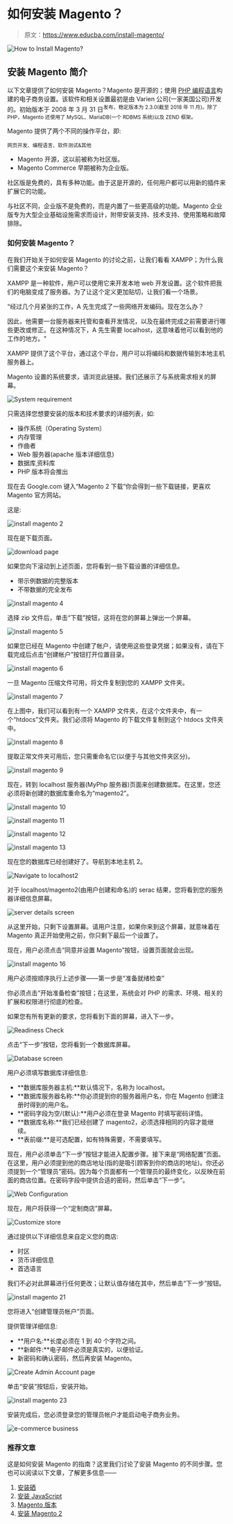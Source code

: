 # 如何安装 Magento？

> 原文：<https://www.educba.com/install-magento/>

![How to Install Magento?](img/86541a7b5514844e3b70c672e682d21d.png)



## 安装 Magento 简介

以下文章提供了如何安装 Magento？Magento 是开源的；使用 [PHP 编程语言](https://www.educba.com/career-in-php/)构建的电子商务设置。该软件和相关设置最初是由 Varien 公司(一家美国公司)开发的。初始版本于 2008 年 3 月 31 日<sup>发布，稳定版本为 2.3.0(截至 2018 年 11 月)。除了 PHP，Magento 还使用了 MySQL、MariaDB(一个 RDBMS 系统)以及 ZEND 框架。</sup>

Magento 提供了两个不同的操作平台，即:

<small>网页开发、编程语言、软件测试&其他</small>

*   Magento 开源，这以前被称为社区版。
*   Magento Commerce 早期被称为企业版。

社区版是免费的，具有多种功能。由于这是开源的，任何用户都可以用新的插件来扩展它的功能。

与社区不同，企业版不是免费的，而是内置了一些更高级的功能。Magento 企业版专为大型企业基础设施需求而设计，附带安装支持、技术支持、使用策略和故障排除。

### 如何安装 Magento？

在我们开始关于如何安装 Magento 的讨论之前，让我们看看 XAMPP；为什么我们需要这个来安装 Magento？

XAMPP 是一种软件，用户可以使用它来开发本地 web 开发设置。这个软件把我们的电脑变成了服务器。为了让这个定义更加贴切，让我们看一个场景。

“经过几个月紧张的工作，A 先生完成了一些网络开发编码。现在怎么办？

因此，他需要一台服务器来托管和查看开发情况，以及在最终完成之前需要进行哪些更改或修正。在这种情况下，A 先生需要 localhost，这意味着他可以看到他的工作的地方。"

XAMPP 提供了这个平台，通过这个平台，用户可以将编码和数据传输到本地主机服务器上。

Magento 设置的系统要求，请浏览此链接。我们还展示了与系统需求相关的屏幕。

![System requirement](img/0877308e04e185893757de8e1f5e4de9.png)



只需选择您想要安装的版本和技术要求的详细列表，如:

*   操作系统（Operating System）
*   内存管理
*   作曲者
*   Web 服务器(apache 版本详细信息)
*   数据库ˌ资料库
*   PHP 版本将会推出

现在去 Google.com 键入“Magento 2 下载”你会得到一些下载链接，更喜欢 Magento 官方网站。

这是:

![install magento 2](img/27c8685ffda9626041ab00740478e60b.png)



现在是下载页面。

![download page](img/cbf84da86583bcf90cce0be75a731196.png)



如果您向下滚动到上述页面，您将看到一些下载设置的详细信息。

*   带示例数据的完整版本
*   不带数据的完全发布

![install magento 4](img/097cb8a8aa5a8e8c7b70950c44645dda.png)



选择 zip 文件后，单击“下载”按钮，这将在您的屏幕上弹出一个屏幕。

![install magento 5](img/c3caa5ccb41b12673771314c3f7cffd9.png)



如果您已经在 Magento 中创建了帐户，请使用这些登录凭据；如果没有，请在下载完成后点击“创建帐户”按钮打开位置目录。

![install magento 6](img/2a264fe3d294763fc4a6d67f63c187b3.png)



一旦 Magento 压缩文件可用，将文件复制到您的 XAMPP 文件夹。

![install magento 7](img/e98c0fb3a7ecc4ba9dab7f3b6d91e088.png)



在上图中，我们可以看到有一个 XAMPP 文件夹，在这个文件夹中，有一个“htdocs”文件夹。我们必须将 Magento 的下载文件复制到这个 htdocs 文件夹中。

![install magento 8](img/d20381a966365eacf443f16ef0c07b49.png)



提取正常文件夹可用后，您只需重命名它(以便于与其他文件夹区分)。

![install magento 9](img/9ae98e00291ccb4326fb771d09020843.png)



现在，转到 localhost 服务器(MyPhp 服务器)页面来创建数据库。在这里，您还必须将新创建的数据库重命名为“magento2”。

![install magento 10](img/d7da5252ee0880a4272fb82e540b373d.png)



![install magento 11](img/9c3b93c99c3270a58b32cb63042b4c55.png)



![install magento 12](img/107c4c94485f957b42083516673e970d.png)



![install magento 13](img/f9b2ccc2ac016deff54936282005349d.png)



现在您的数据库已经创建好了。导航到本地主机 2。

![Navigate to localhost2](img/b81566d3e7de52df0e46a2a166dd9f48.png)



对于 localhost/magento2(由用户创建和命名)的 serac 结果，您将看到您的服务器详细信息屏幕。

![server details screen](img/68a9ca314cc51aee3338f6faada220fb.png)



从这里开始，只剩下设置屏幕。请用户注意，如果你来到这个屏幕，就意味着在 Magento 真正开始使用之前，你只剩下最后一个设置了。

现在，用户必须点击“同意并设置 Magento”按钮，设置页面就会出现。

![install magento 16](img/caa0130d79f9c87b69c1939e5a4de8d4.png)



用户必须按顺序执行上述步骤——第一步是“准备就绪检查”

你必须点击“开始准备检查”按钮；在这里，系统会对 PHP 的需求、环境、相关的扩展和权限进行彻底的检查。

如果您有所有更新的要求，您将看到下面的屏幕，进入下一步。

![Readiness Check](img/a38d7350b0223b02dd76e07cfc19a9ff.png)



点击“下一步”按钮，您将看到一个数据库屏幕。

![Database screen](img/a517a04c7f071a5f470e1c1b357d8e4b.png)



用户必须填写数据库详细信息:

*   **数据库服务器主机:**默认情况下，名称为 localhost。
*   **数据库服务器名称:**你必须提到你的服务器用户名，你在 Magento 创建注册时得到的用户名。
*   **密码字段为空/(默认):**用户必须在登录 Magento 时填写密码详情。
*   **数据库名称:**我们已经创建了 magento2，必须选择相同的内容才能继续。
*   **表前缀:**是可选配置，如有特殊需要，不需要填写。

现在，用户必须单击“下一步”按钮才能进入配置步骤。接下来是“网络配置”页面。在这里，用户必须提到他的商店地址(指的是吸引顾客到你的商店的地址)。你还必须提到一个“管理员”密码。因为每个页面都有一个管理员的最终变化，以反映在前面的商店位置。在密码字段中提供合适的密码，然后单击“下一步”。

![Web Configuration](img/0a9d9cfc43d1af2ab82bb41c923f36a3.png)



现在，用户将获得一个“定制商店”屏幕。

![Customize store](img/c5641e19923dd12823386970c2b7a70f.png)



通过提供以下详细信息来自定义您的商店:

*   时区
*   货币详细信息
*   首选语言

我们不必对此屏幕进行任何更改；让默认值存储在其中，然后单击“下一步”按钮。

![install magento 21](img/09ed06f2f3157474fc5114a40febaf29.png)



您将进入“创建管理员帐户”页面。

提供管理详细信息:

*   **用户名:**长度必须在 1 到 40 个字符之间。
*   **新邮件:**电子邮件必须是真实的，以便验证。
*   新密码和确认密码，然后再安装 Magento。

![Create Admin Account page](img/50d24fc0bd62efd6d7b368fd817d60ae.png)



单击“安装”按钮后，安装开始。

![install magento 23](img/e4eb9005404434e8671cca66504734a5.png)



安装完成后，您必须登录您的管理员帐户才能启动电子商务业务。

![e-commerce business](img/7776708a3015c614c4c519e229df7288.png)



### 推荐文章

这是如何安装 Magento 的指南？这里我们讨论了安装 Magento 的不同步骤。您也可以阅读以下文章，了解更多信息——

1.  [安装硒](https://www.educba.com/install-selenium/)
2.  [安装 JavaScript](https://www.educba.com/install-javascript/)
3.  [Magento 版本](https://www.educba.com/magento-versions/)
4.  [安装 Magento 2](https://www.educba.com/install-magento-2/)





